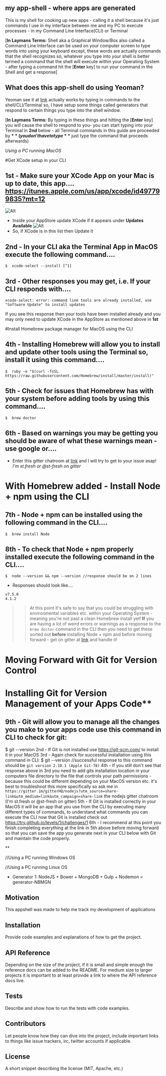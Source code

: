 ## my app-shell - where apps are generated

This is my shell for cooking up new apps - calling it a shell because it's just commands I use in my interface between me and my PC to execute processes - in my Command Line Interface(CLI) or Terminal

[**In Laymans Terms:** Shell aka a Graphical Window/Box also called a Command Line Interface can be used on your computer screen to type words into using your keyboard except, these words are actually commands that the shell recognizes so, whatever you type into your shell is better termed a command that the shell will execute within your Operating System - after typing a command hit the [**Enter** key] to run your command in the Shell and get a response]

## What does this app-shell do using Yeoman?

Yeoman see it at [link](http://yeoman.io "Title") actually works by typing in commands to the shell/CLI/Terminal so, I have setup some things called generators that respond to certain things you type into the shell window.

[**In Laymans Terms:** By typing in these things and hitting the [**Enter** key] you will cause the shell to respond to you- you can start typing into your Terminal in **2nd** below - all Terminal commands in this guide are proceeded by **$** (you don't have to type **$** just type the command that proceeds afterwards)

*Using a PC running MacOS*

#Get XCode setup in your CLI
## 1st - Make sure your XCode App on your Mac is up to date, this app.... https://itunes.apple.com/us/app/xcode/id497799835?mt=12 
![Alt](http://res.cloudinary.com/hrscywv4p/image/upload/c_limit,h_9000,w_1200,f_auto,q_90/v1/270318/Screen_Shot_2017-02-10_at_12.47.46_AM_s5yvoy.png "Title")
* Inside your AppStore update XCode if it appears under **Updates Available** 
![Alt](http://res.cloudinary.com/hrscywv4p/image/upload/c_limit,h_9000,w_1200,f_auto,q_90/v1/270318/Screen_Shot_2017-02-10_at_12.47.05_AM_pieoc7.png "Title")
* So, if XCode is in this list then Update it

## 2nd - In your CLI aka the Terminal App in MacOS execute the following command....
```
$  xcode-select --install [^1]
```
[^1]: This will install the XCode CLI/Shell Developer Tools
![Alt](http://res.cloudinary.com/hrscywv4p/image/upload/c_limit,h_9000,w_1200,f_auto/v1/270318/Screen_Shot_2017-02-10_at_12.40.05_AM_frvsyl.png "Title")
## 3rd - Other responses you may get, i.e. If your CLI responds with....
```
xcode-select: error: command line tools are already installed, use "Software Update" to install updates
``` 
If you see this response then your tools have been installed already and you may only need to update XCode in the AppStore as mentioned above in **1st**

#Install Homebrew package manager for MacOS using the CLI
## 4th - Installing Homebrew will allow you to install and update other tools using the Terminal so, install it using this command....
```
$  ruby -e "$(curl -fsSL https://raw.githubusercontent.com/Homebrew/install/master/install)"
```
## 5th - Check for issues that Homebrew has with your system before adding tools by using this command....
```
$  brew doctor
```
## 6th - Based on warnings you may be getting you should be aware of what these warnings mean - use google or....
* Enter this gitter chatroom at [link](https://gitter.im/caskroom/homebrew-cask?utm_source=share-link&utm_medium=link&utm_campaign=share-link "Title") and I will try to get to your issue asap! *I'm st.fresh or @st-fresh on gitter*

# With Homebrew added - Install Node + npm using the CLI
## 7th - Node + npm can be installed using the following command in the CLI....
```
$  brew install Node
```
## 8th - To check that Node + npm properly installed execute the following command in the CLI....
```
$  node --version && npm --version //response should be on 2 lines
```
* Responses should look like....
```
v7.5.0
4.1.2
```


> > At this point it's safe to say that you could be struggling with environmental variables etc. within your Operating System - meaning you're not past a clean Homebrew install yet!
> > **If** you are having a lot of weird errors or warnings as a response to the `brew doctor` command in the CLI then you need to get these sorted out **before** installing Node + npm and before moving forward - get on gitter at [link](https://gitter.im/caskroom/homebrew-cask?utm_source=share-link&utm_medium=link&utm_campaign=share-link "Title") and handle it!

# Moving Forward with Git for Version Control

# Installing Git for Version Management of your Apps Code**
## 9th - Git will allow you to manage all the changes you make to your apps code use this command in CLI to check for git:
$  git --version 
2nd - If Git is not installed use https://git-scm.com/ to install it in your MacOS 
3rd - Again check for successful installation using this command in CLI:
$ git --version //successful response to this command should be `git version 2.10.1 (Apple Git-78)`
4th - If you still don't see that response above in 3rd you need to add gits installation location in your computers file directory to the file that controls your path permissions - because this could be different depending on your MacOS version etc. it's best to troubleshoot this more specifically so ask me in `https://gitter.im/gitterHQ/nodejs?utm_source=share-link&utm_medium=link&utm_campaign=share-link` the nodejs gitter chatroom (I'm st.fresh or @st-fresh on gitter)
5th - If Git is installed correctly in your MacOS it will be an app that you use from the CLI by executing many different types of commands, to understand what commands you can execute the CLI now that Git is installed check out https://try.github.io/levels/1/challenges/1 
6th - I recommend at this point you finish completing everything at the link in 5th above before moving forward so that you can save the app you generate next in your CLI below with Git and maintain the code properly.

**










//Using a PC running Windows OS

//Using a PC running Linux OS

- Generator 1: NodeJS + Bower + MongoDB + Gulp + Nodemon = generator-NBMGN

## Motivation

This appshell was made to help me track my development of applications

## Installation

Provide code examples and explanations of how to get the project.

## API Reference

Depending on the size of the project, if it is small and simple enough the reference docs can be added to the README. For medium size to larger projects it is important to at least provide a link to where the API reference docs live.

## Tests

Describe and show how to run the tests with code examples.

## Contributors

Let people know how they can dive into the project, include important links to things like issue trackers, irc, twitter accounts if applicable.

## License

A short snippet describing the license (MIT, Apache, etc.)